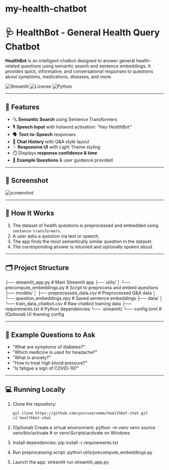 # my-health-chatbot

# 🩺 HealthBot - General Health Query Chatbot

**HealthBot** is an intelligent chatbot designed to answer general health-related questions using semantic search and sentence embeddings. It provides quick, informative, and conversational responses to questions about symptoms, medications, diseases, and more.

![Streamlit](https://img.shields.io/badge/Built%20With-Streamlit-ff4b4b?logo=streamlit&logoColor=white)
![License](https://img.shields.io/https://github.com/moiz381/my-health-chatbot)
![Python](https://img.shields.io/badge/Python-3.10+-blue?logo=python)

---

## 🚀 Features

- 🔍 **Semantic Search** using Sentence Transformers
- 🎙️ **Speech Input** with hotword activation: _"Hey HealthBot"_
- 🗣️ **Text-to-Speech** responses
- 💬 **Chat History** with Q&A style layout
- ✨ **Responsive UI** with Light Theme styling
- ⏱️ Displays **response confidence & time**
- 📌 **Example Questions** & user guidance provided

---

## 📸 Screenshot

![screenshot](https://user-images.githubusercontent.com/yourusername/healthbot-preview.png)

---

## 🧠 How It Works

1. The dataset of health questions is preprocessed and embedded using `sentence-transformers`.
2. A user asks a question via text or speech.
3. The app finds the most semantically similar question in the dataset.
4. The corresponding answer is returned and optionally spoken aloud.

---

## 🗂️ Project Structure

├── streamlit_app.py # Main Streamlit app ├── utils/ │ └── precompute_embeddings.py # Script to preprocess and embed questions ├── models/ │ ├── preprocessed_data.csv # Preprocessed Q&A data │ └── question_embeddings.npy # Saved sentence embeddings ├── data/ │ └── train_data_chatbot.csv # Raw chatbot training data ├── requirements.txt # Python dependencies └── .streamlit/ └── config.toml # (Optional) UI theming config


---

## 🧪 Example Questions to Ask

- "What are symptoms of diabetes?"
- "Which medicine is used for headache?"
- "What is anxiety?"
- "How to treat high blood pressure?"
- "Is fatigue a sign of COVID-19?"

---

## 💻 Running Locally

1. Clone the repository:
   ```bash
   git clone https://github.com/yourusername/healthbot-chat.git
   cd healthbot-chat
   
2. (Optional) Create a virtual environment:
   python -m venv venv
source venv/bin/activate  # or venv\Scripts\activate on Windows

3. Install dependencies:
pip install -r requirements.txt

4. Run preprocessing script:
   python utils/precompute_embeddings.py

5. Launch the app:
   streamlit run streamlit_app.py

